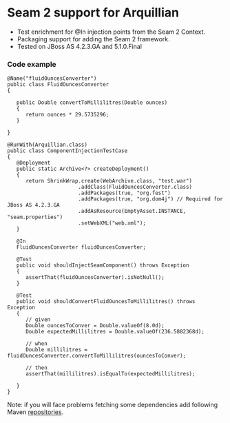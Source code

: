 Seam 2 support for Arquillian
============================

* Test enrichment for @In injection points from the Seam 2 Context.
* Packaging support for adding the Seam 2 framework.
* Tested on JBoss AS 4.2.3.GA and 5.1.0.Final

### Code example

    @Name("fluidOuncesConverter")
    public class FluidOuncesConverter
    {

       public Double convertToMillilitres(Double ounces)
       {
          return ounces * 29.5735296;
       }

    }

    @RunWith(Arquillian.class)
    public class ComponentInjectionTestCase
    {
       @Deployment
       public static Archive<?> createDeployment()
       {
          return ShrinkWrap.create(WebArchive.class, "test.war")
                           .addClass(FluidOuncesConverter.class)
                           .addPackages(true, "org.fest")
                           .addPackages(true, "org.dom4j") // Required for JBoss AS 4.2.3.GA
                           .addAsResource(EmptyAsset.INSTANCE, "seam.properties")
                           .setWebXML("web.xml");
       }

       @In
       FluidOuncesConverter fluidOuncesConverter;

       @Test
       public void shouldInjectSeamComponent() throws Exception
       {
          assertThat(fluidOuncesConverter).isNotNull();
       }

       @Test
       public void shouldConvertFluidOuncesToMillilitres() throws Exception
       {
          // given
          Double ouncesToConver = Double.valueOf(8.0d);
          Double expectedMillilitres = Double.valueOf(236.5882368d);

          // when
          Double millilitres = fluidOuncesConverter.convertToMillilitres(ouncesToConver);

          // then
          assertThat(millilitres).isEqualTo(expectedMillilitres);

       }
    }

Note: if you will face problems fetching some dependencies add following Maven [repositories](https://gist.github.com/1809214).
